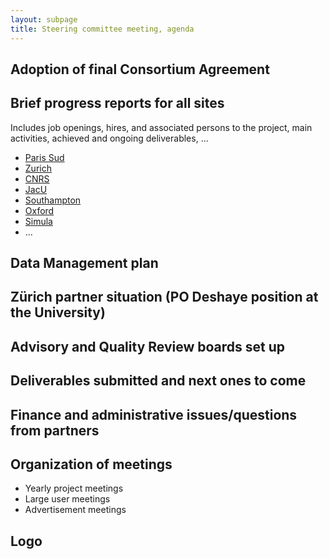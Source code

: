 ```yaml
---
layout: subpage
title: Steering committee meeting, agenda
---
```


## Adoption of final Consortium Agreement

## Brief progress reports for all sites

Includes job openings, hires, and associated persons to the project,
main activities, achieved and ongoing deliverables, ...

- [Paris Sud](../ProgressReports/ParisSud)
- [Zurich](../ProgressReports/Zurich)
- [CNRS](../ProgressReports/CNRS)
- [JacU](../ProgressReports/JacU)
- [Southampton](../ProgressReports/Southampton)
- [Oxford](../ProgressReports/Oxford)
- [Simula](../ProgressReports/Simula)
- ...

## Data Management plan

## Zürich partner situation (PO Deshaye position at the University)

## Advisory and Quality Review boards set up

## Deliverables submitted and next ones to come

## Finance and administrative issues/questions from partners

## Organization of meetings

- Yearly project meetings
- Large user meetings
- Advertisement meetings

## Logo
